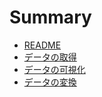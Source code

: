 # Summary

* [README](README.md)
* [データの取得](01_Telecommunications_Project.md)
* [データの可視化](02_Telecommunications_Project.md)
* [データの変換](02_Telecommunications_Project.md)
